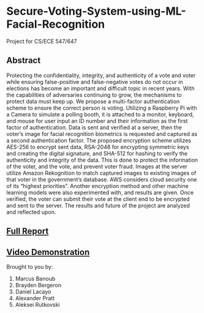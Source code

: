 # Secure-Voting-System-using-ML-Facial-Recognition
Project for CS/ECE 547/647 

## Abstract
Protecting the confidentiality, integrity, and authenticity of a vote and voter while ensuring false-positive and false-negative votes do not occur in elections has become an important and difficult topic in recent years. With the capabilities of adversaries continuing to grow, the mechanisms to protect data must keep up. We propose a multi-factor authentication scheme to ensure the correct person is voting. Utilizing a Raspberry Pi with a Camera to simulate a polling booth, it is attached to a monitor, keyboard, and mouse for user input an ID number and their information as the first factor of authentication. Data is sent and verified at a server, then the voter’s image for facial recognition biometrics is requested and captured as a second authentication factor. The proposed encryption scheme utilizes AES-256 to encrypt sent data, RSA-2048 for encrypting symmetric keys and creating the digital signature, and SHA-512 for hashing to verify the authenticity and integrity of the data. This is done to protect the information of the voter, and the vote, and prevent voter fraud. Images at the server utilize Amazon Rekognition to match captured images to existing images of that voter in the government’s database. AWS considers cloud security one of its “highest priorities”. Another encryption method and other machine learning models were also experimented with, and results are given. Once verified, the voter can submit their vote at the client end to be encrypted and sent to the server. The results and future of the project are analyzed and reflected upon.

## [Full Report](https://docs.google.com/document/d/1Gtg_C9WFiQCADlDQWh0FNX_N4302sr7p76pfCXgw18w/edit?usp=sharing)

## [Video Demonstration](https://drive.google.com/file/d/1auU4qeAU9vl0GKTH5rcNM7FOgrLuLkDX/view?usp=sharing)

Brought to you by:
1. Marcus Banoub
2. Brayden Bergeron
3. Daniel Lacayo
4. Alexander Pratt
5. Aleksei Rutkovski
